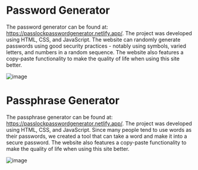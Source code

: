 # Password Generator

The password generator can be found at: https://passlockpasswordgenerator.netlify.app/. The project was developed using HTML, CSS, and JavaScript. The website can randomly generate passwords using good security practices - notably using symbols, varied letters, and numbers in a random sequence. The website also features a copy-paste functionality to make the quality of life when using this site better. 

![image](https://user-images.githubusercontent.com/68826294/127684148-16c21a46-15e0-4271-b9ce-461d83f76502.png)

# Passphrase Generator

The passphrase generator can be found at: https://passlockpasswordgenerator.netlify.app/. The project was developed using HTML, CSS, and JavaScript. Since many people tend to use words as their passwords, we created a tool that can take a word and make it into a secure password. The website also features a copy-paste functionality to make the quality of life when using this site better. 

![image](https://user-images.githubusercontent.com/68826294/128418412-7e0ea0b5-5c0c-497b-b6b9-b85bbcc9d22f.png)
